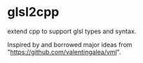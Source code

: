 # glsl2cpp
extend cpp to support glsl types and syntax.

Inspired by and borrowed major ideas from "https://github.com/valentingalea/vml".
